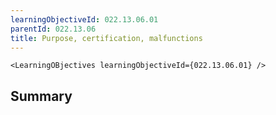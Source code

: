 ```yaml
---
learningObjectiveId: 022.13.06.01
parentId: 022.13.06
title: Purpose, certification, malfunctions
---
```


```tsx eval
<LearningOBjectives learningObjectiveId={022.13.06.01} />
```

## Summary
